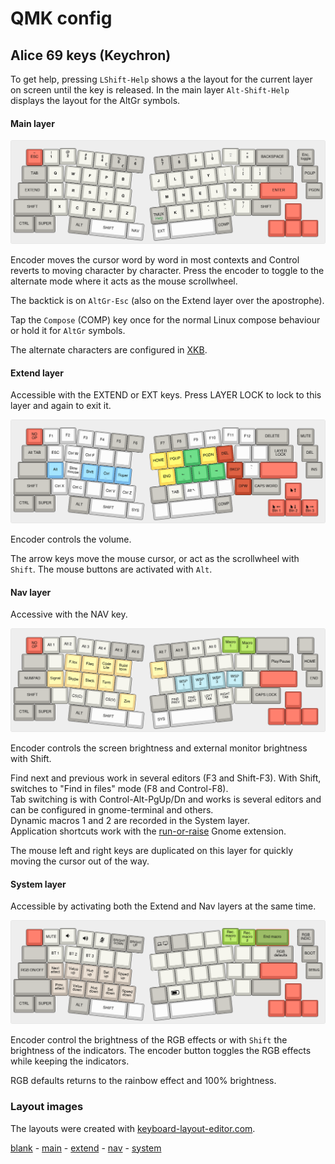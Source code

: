 # QMK config
## Alice 69 keys (Keychron)

To get help, pressing `LShift-Help` shows a the layout for the current layer on screen until the key is released. In the main layer `Alt-Shift-Help` displays the layout for the AltGr symbols.

#### Main layer

![main](../.img/layout_alice69_main.png)

Encoder moves the cursor word by word in most contexts and Control reverts to moving character by character. Press the encoder to toggle to the alternate mode where it acts as the mouse scrollwheel.

The backtick is on `AltGr-Esc` (also on the Extend layer over the apostrophe). 

Tap the `Compose` (COMP) key once for the normal Linux compose behaviour or hold it for `AltGr` symbols.

The alternate characters are configured in [XKB](../xkb/README.md).

#### Extend layer
Accessible with the EXTEND or EXT keys. Press LAYER LOCK to lock to this layer and again to exit it.

![extend](../.img/layout_alice69_extend.png)

Encoder controls the volume.

The arrow keys move the mouse cursor, or act as the scrollwheel with `Shift`. The mouse buttons are activated with `Alt`. 

#### Nav layer
Accessive with the NAV key. 

![nav](../.img/layout_alice69_nav.png)

Encoder controls the screen brightness and external monitor brightness with Shift.

Find next and previous work in several editors (F3 and Shift-F3). With Shift, switches to "Find in files" mode (F8 and Control-F8).   
Tab switching is with Control-Alt-PgUp/Dn and works is several editors and can be configured in gnome-terminal and others.  
Dynamic macros 1 and 2 are recorded in the System layer.  
Application shortcuts work with the [run-or-raise](../run-or-raise/README.md) Gnome extension.  

The mouse left and right keys are duplicated on this layer for quickly moving the cursor out of the way.

#### System layer
Accessible by activating both the Extend and Nav layers at the same time.

![system](../.img/layout_alice69_system.png)

Encoder control the brightness of the RGB effects or with `Shift` the brightness of the indicators. The encoder button toggles the RGB effects while keeping the indicators.

RGB defaults returns to the rainbow effect and 100% brightness.

### Layout images
The layouts were created with [keyboard-layout-editor.com](http://www.keyboard-layout-editor.com).

[blank](http://www.keyboard-layout-editor.com/#/gists/3bfed02864e018f692c1bb9a38c1b25) -
[main](http://www.keyboard-layout-editor.com/#/gists/b42f83b159878ef53c8cfe383613fbdb) -
[extend](http://www.keyboard-layout-editor.com/#/gists/5c048b99cea0962223a2aa11d8d6f741) -
[nav](http://www.keyboard-layout-editor.com/#/gists/b65235844553a408eae33be10ab5b621) -
[system](http://www.keyboard-layout-editor.com/#/gists/7d0409ff0df964887f6e4fe35cc3be79)
